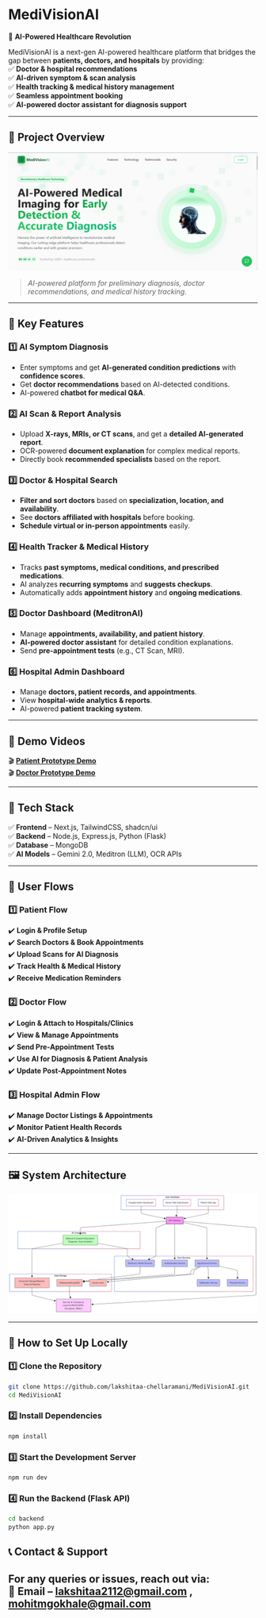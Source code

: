 # **MediVisionAI**  
🚀 **AI-Powered Healthcare Revolution**  

MediVisionAI is a next-gen AI-powered healthcare platform that bridges the gap between **patients, doctors, and hospitals** by providing:  
✅ **Doctor & hospital recommendations**  
✅ **AI-driven symptom & scan analysis**  
✅ **Health tracking & medical history management**  
✅ **Seamless appointment booking**  
✅ **AI-powered doctor assistant for diagnosis support**  

---

## 📸 **Project Overview**  
![MediVisionAI](./prototype/homescreen.PNG)  
> *AI-powered platform for preliminary diagnosis, doctor recommendations, and medical history tracking.*  

---

## 🎯 **Key Features**  
### 1️⃣ **AI Symptom Diagnosis**  
- Enter symptoms and get **AI-generated condition predictions** with **confidence scores**.  
- Get **doctor recommendations** based on AI-detected conditions.  
- AI-powered **chatbot for medical Q&A**.  

### 2️⃣ **AI Scan & Report Analysis**  
- Upload **X-rays, MRIs, or CT scans**, and get a **detailed AI-generated report**.  
- OCR-powered **document explanation** for complex medical reports.  
- Directly book **recommended specialists** based on the report.  

### 3️⃣ **Doctor & Hospital Search**  
- **Filter and sort doctors** based on **specialization, location, and availability**.  
- See **doctors affiliated with hospitals** before booking.  
- **Schedule virtual or in-person appointments** easily.  

### 4️⃣ **Health Tracker & Medical History**  
- Tracks **past symptoms, medical conditions, and prescribed medications**.  
- AI analyzes **recurring symptoms** and **suggests checkups**.  
- Automatically adds **appointment history** and **ongoing medications**.  

### 5️⃣ **Doctor Dashboard (MeditronAI)**  
- Manage **appointments, availability, and patient history**.  
- **AI-powered doctor assistant** for detailed condition explanations.  
- Send **pre-appointment tests** (e.g., CT Scan, MRI).  

### 6️⃣ **Hospital Admin Dashboard**  
- Manage **doctors, patient records, and appointments**.  
- View **hospital-wide analytics & reports**.  
- AI-powered **patient tracking system**.  

---

## 🎥 **Demo Videos**  
🎬 **[Patient Prototype Demo](./prototype/patient's_side.mp4)**  
🎬 **[Doctor Prototype Demo](./prototype/doctor's_side.mp4)**  

---

## 🔧 **Tech Stack**  
✅ **Frontend** – Next.js, TailwindCSS, shadcn/ui  
✅ **Backend** – Node.js, Express.js, Python (Flask)  
✅ **Database** – MongoDB  
✅ **AI Models** – Gemini 2.0, Meditron (LLM), OCR APIs  

---

## 📌 **User Flows**  
### **1️⃣ Patient Flow**  
✔️ **Login & Profile Setup**  
✔️ **Search Doctors & Book Appointments**  
✔️ **Upload Scans for AI Diagnosis**  
✔️ **Track Health & Medical History**  
✔️ **Receive Medication Reminders**  

### **2️⃣ Doctor Flow**  
✔️ **Login & Attach to Hospitals/Clinics**  
✔️ **View & Manage Appointments**  
✔️ **Send Pre-Appointment Tests**  
✔️ **Use AI for Diagnosis & Patient Analysis**  
✔️ **Update Post-Appointment Notes**  

### **3️⃣ Hospital Admin Flow**  
✔️ **Manage Doctor Listings & Appointments**  
✔️ **Monitor Patient Health Records**  
✔️ **AI-Driven Analytics & Insights**  

---

## 🖼 **System Architecture**  
![System Architecture](./prototype/system-architecture.png)  

---

## 🚀 **How to Set Up Locally**  
### **1️⃣ Clone the Repository**  
```bash
git clone https://github.com/lakshitaa-chellaramani/MediVisionAI.git
cd MediVisionAI
```

### **2️⃣ Install Dependencies**  
```bash
npm install
```

### **3️⃣ Start the Development Server**  
```bash
npm run dev
```

### **4️⃣ Run the Backend (Flask API)**  
```bash
cd backend
python app.py
```


## 📞 **Contact & Support**  
For any queries or issues, reach out via:  
📧 **Email** – lakshitaa2112@gmail.com , mohitmgokhale@gmail.com
---
